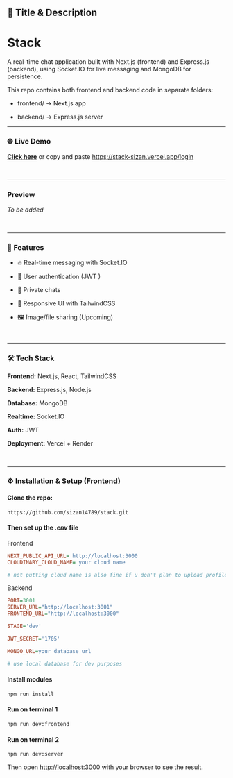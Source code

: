 ## 📌 Title & Description

# Stack

A real-time chat application built with Next.js (frontend) and Express.js (backend), using Socket.IO for live messaging and MongoDB for persistence.

This repo contains both frontend and backend code in separate folders:

* frontend/ → Next.js app

* backend/ → Express.js server

--- 

### 🌐 Live Demo

[**Click here**](https://stack-sizan.vercel.app) or copy and paste https://stack-sizan.vercel.app/login

<br />

---

### Preview

*To be added*

<br />

---

### 🚀 Features

* 🔥 Real-time messaging with Socket.IO

* 👤 User authentication (JWT )

* 💬 Private chats

* 📱 Responsive UI with TailwindCSS

* 🖼️ Image/file sharing (Upcoming)

<br />

---

### 🛠️ Tech Stack

**Frontend:** Next.js, React, TailwindCSS

**Backend:** Express.js, Node.js

**Database:** MongoDB

**Realtime:** Socket.IO

**Auth:** JWT 

**Deployment:** Vercel + Render

<br />

---

### ⚙️ Installation & Setup (Frontend)

#### Clone the repo:

```
https://github.com/sizan14789/stack.git
```
#### Then set up the *_.env_* file

Frontend

```ini
NEXT_PUBLIC_API_URL= http://localhost:3000
CLOUDINARY_CLOUD_NAME= your cloud name 

# not putting cloud name is also fine if u don't plan to upload profile pics
```
Backend

```ini
PORT=3001
SERVER_URL="http://localhost:3001"
FRONTEND_URL="http://localhost:3000"

STAGE='dev'

JWT_SECRET='1705'

MONGO_URL=your database url

# use local database for dev purposes

```
#### Install modules
```
npm run install
```
#### Run on terminal 1
```
npm run dev:frontend 
```

#### Run on terminal 2
```
npm run dev:server
```

Then open [http://localhost:3000](http://localhost:3000) with your browser to see the result.

